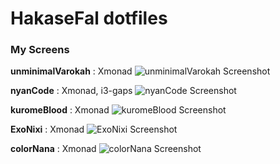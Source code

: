 HakaseFal dotfiles
=============

### My Screens

**unminimalVarokah** : Xmonad
![unminimalVarokah Screenshot](https://raw.githubusercontent.com/HakaseFal/dotfiles/master/Screenshots/unminimalVarokah.png)

**nyanCode** : Xmonad, i3-gaps
![nyanCode Screenshot](https://raw.githubusercontent.com/HakaseFal/dotfiles/master/Screenshots/nyanCode.png)

**kuromeBlood** : Xmonad
![kuromeBlood Screenshot](https://raw.githubusercontent.com/HakaseFal/dotfiles/master/Screenshots/kuromeBlood.png)

**ExoNixi** : Xmonad
![ExoNixi Screenshot](https://raw.githubusercontent.com/HakaseFal/dotfiles/master/Screenshots/ExoNixi.jpg)

**colorNana** : Xmonad
![colorNana Screenshot](https://raw.githubusercontent.com/HakaseFal/dotfiles/master/Screenshots/colorNana.png)
